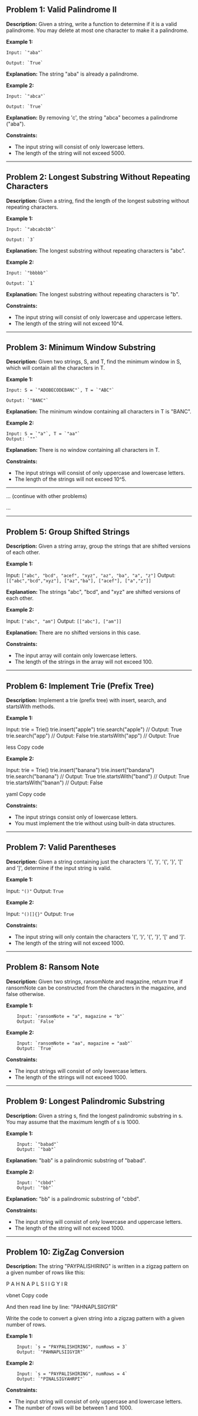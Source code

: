 ## Problem 1: Valid Palindrome II

**Description:** Given a string, write a function to determine if it is a valid palindrome. You may delete at most one character to make it a palindrome.

**Example 1:**

    Input: `"aba"`

    Output: `True`

**Explanation:** The string "aba" is already a palindrome.

**Example 2:**

    Input: `"abca"`

    Output: `True`

**Explanation:** By removing 'c', the string "abca" becomes a palindrome ("aba").

**Constraints:**
- The input string will consist of only lowercase letters.
- The length of the string will not exceed 5000.

---

## Problem 2: Longest Substring Without Repeating Characters

**Description:** Given a string, find the length of the longest substring without repeating characters.

**Example 1:**

    Input: `"abcabcbb"`

    Output: `3`

**Explanation:** The longest substring without repeating characters is "abc".

**Example 2:**

    Input: `"bbbbb"`

    Output: `1`

**Explanation:** The longest substring without repeating characters is "b".

**Constraints:**
- The input string will consist of only lowercase and uppercase letters.
- The length of the string will not exceed 10^4.

---

## Problem 3: Minimum Window Substring

**Description:** Given two strings, S, and T, find the minimum window in S, which will contain all the characters in T.

**Example 1:**

    Input: S = `"ADOBECODEBANC"`, T = `"ABC"`

    Output: `"BANC"`

**Explanation:** The minimum window containing all characters in T is "BANC".

**Example 2:**

    Input: S = `"a"`, T = `"aa"`
    Output: `""`

**Explanation:** There is no window containing all characters in T.

**Constraints:**
- The input strings will consist of only uppercase and lowercase letters.
- The length of the strings will not exceed 10^5.

---

... (continue with other problems)

...

---

## Problem 5: Group Shifted Strings

**Description:** Given a string array, group the strings that are shifted versions of each other.

**Example 1:**

Input: `["abc", "bcd", "acef", "xyz", "az", "ba", "a", "z"]`
Output: `[["abc","bcd","xyz"], ["az","ba"], ["acef"], ["a","z"]]`

**Explanation:** The strings "abc", "bcd", and "xyz" are shifted versions of each other.

**Example 2:**

Input: `["abc", "am"]`
Output: `[["abc"], ["am"]]`

**Explanation:** There are no shifted versions in this case.

**Constraints:**
- The input array will contain only lowercase letters.
- The length of the strings in the array will not exceed 100.

---

## Problem 6: Implement Trie (Prefix Tree)

**Description:** Implement a trie (prefix tree) with insert, search, and startsWith methods.

**Example 1:**

Input:
trie = Trie()
trie.insert("apple")
trie.search("apple") // Output: True
trie.search("app") // Output: False
trie.startsWith("app") // Output: True

less
Copy code

**Example 2:**

Input:
trie = Trie()
trie.insert("banana")
trie.insert("bandana")
trie.search("banana") // Output: True
trie.startsWith("band") // Output: True
trie.startsWith("banan") // Output: False

yaml
Copy code

**Constraints:**
- The input strings consist only of lowercase letters.
- You must implement the trie without using built-in data structures.

---

## Problem 7: Valid Parentheses

**Description:** Given a string containing just the characters '(', ')', '{', '}', '[' and ']', determine if the input string is valid.

**Example 1:**

Input: `"()"`
Output: `True`

**Example 2:**

Input: `"()[]{}"`
Output: `True`

**Constraints:**
- The input string will only contain the characters '(', ')', '{', '}', '[' and ']'.
- The length of the string will not exceed 1000.

---

## Problem 8: Ransom Note

**Description:** Given two strings, ransomNote and magazine, return true if ransomNote can be constructed from the characters in the magazine, and false otherwise.

**Example 1:**

        Input: `ransomNote = "a", magazine = "b"`
        Output: `False`

**Example 2:**

        Input: `ransomNote = "aa", magazine = "aab"`
        Output: `True`

**Constraints:**
- The input strings will consist of only lowercase letters.
- The length of the strings will not exceed 1000.

---

## Problem 9: Longest Palindromic Substring

**Description:** Given a string s, find the longest palindromic substring in s. You may assume that the maximum length of s is 1000.

**Example 1:**

        Input: `"babad"`
        Output: `"bab"`

**Explanation:** "bab" is a palindromic substring of "babad".

**Example 2:**

        Input: `"cbbd"`
        Output: `"bb"`

**Explanation:** "bb" is a palindromic substring of "cbbd".

**Constraints:**
- The input string will consist of only lowercase and uppercase letters.
- The length of the string will not exceed 1000.

---

## Problem 10: ZigZag Conversion

**Description:** The string "PAYPALISHIRING" is written in a zigzag pattern on a given number of rows like this:

P A H N
A P L S I I G
Y I R

vbnet
Copy code

And then read line by line: "PAHNAPLSIIGYIR"

Write the code to convert a given string into a zigzag pattern with a given number of rows.

**Example 1:**

        Input: `s = "PAYPALISHIRING", numRows = 3`
        Output: `"PAHNAPLSIIGYIR"`

**Example 2:**

        Input: `s = "PAYPALISHIRING", numRows = 4`
        Output: `"PINALSIGYAHRPI"`

**Constraints:**
- The input string will consist of only uppercase and lowercase letters.
- The number of rows will be between 1 and 1000.